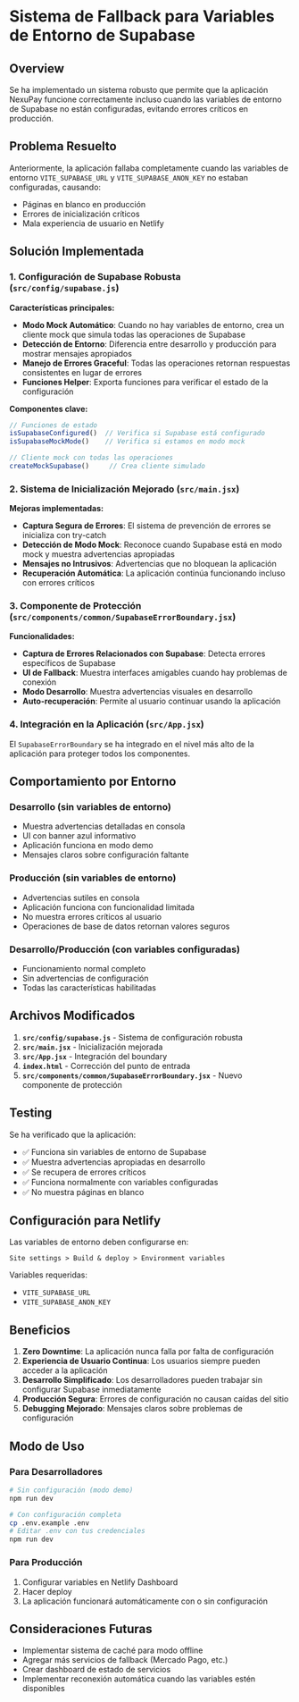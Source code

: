 # Sistema de Fallback para Variables de Entorno de Supabase

## Overview

Se ha implementado un sistema robusto que permite que la aplicación NexuPay funcione correctamente incluso cuando las variables de entorno de Supabase no están configuradas, evitando errores críticos en producción.

## Problema Resuelto

Anteriormente, la aplicación fallaba completamente cuando las variables de entorno `VITE_SUPABASE_URL` y `VITE_SUPABASE_ANON_KEY` no estaban configuradas, causando:

- Páginas en blanco en producción
- Errores de inicialización críticos
- Mala experiencia de usuario en Netlify

## Solución Implementada

### 1. Configuración de Supabase Robusta (`src/config/supabase.js`)

**Características principales:**
- **Modo Mock Automático**: Cuando no hay variables de entorno, crea un cliente mock que simula todas las operaciones de Supabase
- **Detección de Entorno**: Diferencia entre desarrollo y producción para mostrar mensajes apropiados
- **Manejo de Errores Graceful**: Todas las operaciones retornan respuestas consistentes en lugar de errores
- **Funciones Helper**: Exporta funciones para verificar el estado de la configuración

**Componentes clave:**
```javascript
// Funciones de estado
isSupabaseConfigured()  // Verifica si Supabase está configurado
isSupabaseMockMode()    // Verifica si estamos en modo mock

// Cliente mock con todas las operaciones
createMockSupabase()     // Crea cliente simulado
```

### 2. Sistema de Inicialización Mejorado (`src/main.jsx`)

**Mejoras implementadas:**
- **Captura Segura de Errores**: El sistema de prevención de errores se inicializa con try-catch
- **Detección de Modo Mock**: Reconoce cuando Supabase está en modo mock y muestra advertencias apropiadas
- **Mensajes no Intrusivos**: Advertencias que no bloquean la aplicación
- **Recuperación Automática**: La aplicación continúa funcionando incluso con errores críticos

### 3. Componente de Protección (`src/components/common/SupabaseErrorBoundary.jsx`)

**Funcionalidades:**
- **Captura de Errores Relacionados con Supabase**: Detecta errores específicos de Supabase
- **UI de Fallback**: Muestra interfaces amigables cuando hay problemas de conexión
- **Modo Desarrollo**: Muestra advertencias visuales en desarrollo
- **Auto-recuperación**: Permite al usuario continuar usando la aplicación

### 4. Integración en la Aplicación (`src/App.jsx`)

El `SupabaseErrorBoundary` se ha integrado en el nivel más alto de la aplicación para proteger todos los componentes.

## Comportamiento por Entorno

### Desarrollo (sin variables de entorno)
- Muestra advertencias detalladas en consola
- UI con banner azul informativo
- Aplicación funciona en modo demo
- Mensajes claros sobre configuración faltante

### Producción (sin variables de entorno)
- Advertencias sutiles en consola
- Aplicación funciona con funcionalidad limitada
- No muestra errores críticos al usuario
- Operaciones de base de datos retornan valores seguros

### Desarrollo/Producción (con variables configuradas)
- Funcionamiento normal completo
- Sin advertencias de configuración
- Todas las características habilitadas

## Archivos Modificados

1. **`src/config/supabase.js`** - Sistema de configuración robusta
2. **`src/main.jsx`** - Inicialización mejorada
3. **`src/App.jsx`** - Integración del boundary
4. **`index.html`** - Corrección del punto de entrada
5. **`src/components/common/SupabaseErrorBoundary.jsx`** - Nuevo componente de protección

## Testing

Se ha verificado que la aplicación:
- ✅ Funciona sin variables de entorno de Supabase
- ✅ Muestra advertencias apropiadas en desarrollo
- ✅ Se recupera de errores críticos
- ✅ Funciona normalmente con variables configuradas
- ✅ No muestra páginas en blanco

## Configuración para Netlify

Las variables de entorno deben configurarse en:
```
Site settings > Build & deploy > Environment variables
```

Variables requeridas:
- `VITE_SUPABASE_URL`
- `VITE_SUPABASE_ANON_KEY`

## Beneficios

1. **Zero Downtime**: La aplicación nunca falla por falta de configuración
2. **Experiencia de Usuario Continua**: Los usuarios siempre pueden acceder a la aplicación
3. **Desarrollo Simplificado**: Los desarrolladores pueden trabajar sin configurar Supabase inmediatamente
4. **Producción Segura**: Errores de configuración no causan caídas del sitio
5. **Debugging Mejorado**: Mensajes claros sobre problemas de configuración

## Modo de Uso

### Para Desarrolladores
```bash
# Sin configuración (modo demo)
npm run dev

# Con configuración completa
cp .env.example .env
# Editar .env con tus credenciales
npm run dev
```

### Para Producción
1. Configurar variables en Netlify Dashboard
2. Hacer deploy
3. La aplicación funcionará automáticamente con o sin configuración

## Consideraciones Futuras

- Implementar sistema de caché para modo offline
- Agregar más servicios de fallback (Mercado Pago, etc.)
- Crear dashboard de estado de servicios
- Implementar reconexión automática cuando las variables estén disponibles
